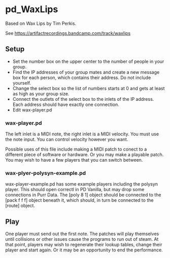 # pd_WaxLips
Based on Wax Lips by Tim Perkis.

See https://artifactrecordings.bandcamp.com/track/waxlips

## Setup
* Set the number box on the upper center to the number of people in your group.
* Find the IP addresses of your group mates and create a new message box for each person, which contains their address. Do not include yourself.
* Change the select box so the list of numbers starts at 0 and gets at least as high as your group size.
* Connect the outlets of the select box to the inlets of the IP address. Each address should have exactly one connection.
* Edit wax-player.pd

### wax-player.pd

The left inlet is a MIDI note, the right inlet is a MIDI velocity.  You must use the note input. You can control velocity however you want.

Possible uses of this file include making a MIDI patch to conect to a different piece of software or hardware. Or you may make a playable patch.  You may wish to have a few players that you can switch between.

### wax-plyer-polysyn-example.pd

wax-player-example.pd has some example players including the polysyn player.  This should open correctl in PD Vanilla, but may drop some connections in Purr Data.
The [poly 8 1] object should be connected to the [pack f f f] object beneath it, which should, in turn be connected to the [route] object.


## Play

One player must send out the first note. The patches will play themselves until collisions or other issues cause the programs to run out of steam. At that point, players may wish to regenerate their lookup tables, change their player and start again.  Or it may be an opportunity to end the performance.
